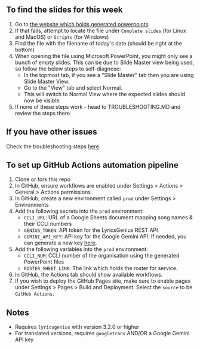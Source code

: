 ## To find the slides for this week
1. Go to [the website which holds generated powerpoints](https://pangwuu.github.io/smallPowerpointMaker/).
2. If that fails, attempt to locate the file under `Complete slides` (for Linux and MacOS) or `Scripts` (for Windows)
3. Find the file with the filename of today's date (should be right at the bottom)
4. When opening the file using Microsoft PowerPoint, you might only see a bunch of empty slides. This can be due to Slide Master view being used, so follow the below steps to self-diagnose:
   - In the topmost tab, if you see a "Slide Master" tab then you are using Slide Master View.
   - Go to the "View" tab and select Normal.
   - This will switch to Normal View where the expected slides should now be visible.
5. If none of these steps work - head to TROUBLESHOOTING.MD and review the steps there.

## If you have other issues
Check the troubleshooting steps [here](https://pangwuu.github.io/smallPowerpointMaker/TROUBLESHOOTING.html).

## To set up GitHub Actions automation pipeline
1. Clone or fork this repo
2. In GitHub, ensure workflows are enabled under Settings > Actions > General > Actions permissions
2. In GitHub, create a new environment called `prod` under Settings > Environments
3. Add the following secrets into the `prod` environment:
   - `CCLI_URL`: URL of a Google Sheets document mapping song names & their CCLI numbers
   - `GENIUS_TOKEN`: API token for the LyricsGenius REST API
   - `GEMINI_API_KEY`: API key for the Google Gemini API. If needed, you can generate a new key [here](https://aistudio.google.com/api-keys).
4. Add the following variables into the `prod` environment:
   - `CCLI_NUM`: CCLI number of the organisation using the generated PowerPoint files
   - `ROSTER_SHEET_LINK`: The link which holds the roster for service. 
5. In GitHub, the Actions tab should show available workflows.
6. If you wish to deploy the GitHub Pages site, make sure to enable pages under Settings > Pages > Build and Deployment. Select the `source` to be `GitHub Actions`.

## Notes
- Requires `lyricsgenius` with version 3.2.0 or higher
- For translated versions, requires `googletrans` AND/OR a Google Gemini API key